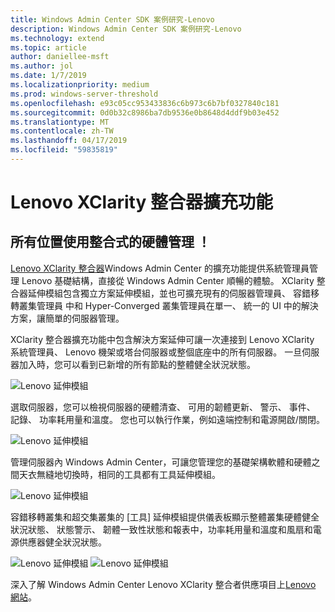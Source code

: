 ```yaml
---
title: Windows Admin Center SDK 案例研究-Lenovo
description: Windows Admin Center SDK 案例研究-Lenovo
ms.technology: extend
ms.topic: article
author: daniellee-msft
ms.author: jol
ms.date: 1/7/2019
ms.localizationpriority: medium
ms.prod: windows-server-threshold
ms.openlocfilehash: e93c05cc953433836c6b973c6b7bf0327840c181
ms.sourcegitcommit: 0d0b32c8986ba7db9536e0b8648d4ddf9b03e452
ms.translationtype: MT
ms.contentlocale: zh-TW
ms.lasthandoff: 04/17/2019
ms.locfileid: "59835819"
---
```

# <a name="lenovo-xclarity-integrator-extension"></a>Lenovo XClarity 整合器擴充功能

## <a name="integrated-hardware-management-everywhere"></a>所有位置使用整合式的硬體管理 ！

[Lenovo XClarity 整合器](https://www.lenovo.com/us/en/data-center/software/systems-management/XClarity-Integrator/p/WMD00000370)Windows Admin Center 的擴充功能提供系統管理員管理 Lenovo 基礎結構，直接從 Windows Admin Center 順暢的體驗。 XClarity 整合器延伸模組包含獨立方案延伸模組，並也可擴充現有的伺服器管理員、 容錯移轉叢集管理員 中和 Hyper-Converged 叢集管理員在單一、 統一的 UI 中的解決方案，讓簡單的伺服器管理。 

XClarity 整合器擴充功能中包含解決方案延伸可讓一次連接到 Lenovo XClarity 系統管理員、 Lenovo 機架或塔台伺服器或整個底座中的所有伺服器。 一旦伺服器加入時，您可以看到已新增的所有節點的整體健全狀況狀態。

![Lenovo 延伸模組](../../media/extend-case-study-lenovo/lenovo-1.png)

選取伺服器，您可以檢視伺服器的硬體清查、 可用的韌體更新、 警示、 事件、 記錄、 功率耗用量和溫度。 您也可以執行作業，例如遠端控制和電源開啟/關閉。

![Lenovo 延伸模組](../../media/extend-case-study-lenovo/lenovo-2.png)

管理伺服器內 Windows Admin Center，可讓您管理您的基礎架構軟體和硬體之間天衣無縫地切換時，相同的工具都有工具延伸模組。

![Lenovo 延伸模組](../../media/extend-case-study-lenovo/lenovo-3.png)

容錯移轉叢集和超交集叢集的 [工具] 延伸模組提供儀表板顯示整體叢集硬體健全狀況狀態、 狀態警示、 韌體一致性狀態和報表中，功率耗用量和溫度和風扇和電源供應器健全狀況狀態。

![Lenovo 延伸模組](../../media/extend-case-study-lenovo/lenovo-4.png)
![Lenovo 延伸模組](../../media/extend-case-study-lenovo/lenovo-5.png)

深入了解 Windows Admin Center Lenovo XClarity 整合者供應項目上[Lenovo 網站](https://support.lenovo.com/us/en/solutions/ht507549)。